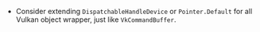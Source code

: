 - Consider extending `DispatchableHandleDevice` or `Pointer.Default` for all Vulkan object wrapper, just like `VkCommandBuffer`.
